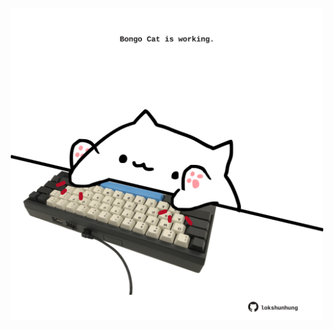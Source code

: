 <!-- built at 28/07/2024, 23:00:37 UTC -->
<p align="center">
  <img width="500" height="500" src="./ReadmeImage.svg">
</p>
